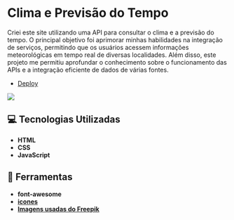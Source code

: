 # Clima e Previsão do Tempo
Criei este site utilizando uma API para consultar o clima e a previsão do tempo. O principal objetivo foi aprimorar minhas habilidades na integração de serviços, permitindo que os usuários acessem informações meteorológicas em tempo real de diversas localidades. Além disso, este projeto me permitiu aprofundar o conhecimento sobre o funcionamento das APIs e a integração eficiente de dados de várias fontes.

- [Deploy](https://weather-app-mjuliamiossos-projects.vercel.app/)

<img src="./img/weather-app.gif">

## 💻 Tecnologias Utilizadas

* **HTML**
* **CSS**
* **JavaScript**

## 🔧 Ferramentas

* **font-awesome**
* **[icones](https://github.com/basmilius/weather-icons)**
* **[Imagens usadas do Freepik](https://www.freepik.com/)**